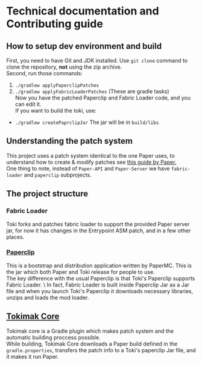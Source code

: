 # Technical documentation and Contributing guide
## How to setup dev environment and build
First, you need to have Git and JDK installed. Use `git clone` command to clone the repository, **not** using the zip archive. \
Second, run those commands:
1. `./gradlew applyPaperclipPatches`
2. `./gradlew applyFabricLoaderPatches`
(These are gradle tasks) \
Now you have the patched Paperclip and Fabric Loader code, and you can edit it. \
If you want to build the toki, use:
* `./gradlew createPaprclipJar`
The jar will be in `build/libs`

## Understanding the patch system
This project uses a patch system identical to the one Paper uses, to understand how to create & modify patches see [this guide by Paper.](https://github.com/PaperMC/Paper/blob/master/CONTRIBUTING.md) \
One thing to note, instead of `Paper-API` and `Paper-Server` we have `fabric-loader` and `paperclip` subprojects.

## The project structure
### Fabric Loader
Toki forks and patches fabric loader to support the provided Paper server jar, for now it has changes in the Entrypoint ASM patch, and in a few other places.

### [Paperclip](https://github.com/PaperMC/Paperclip)
This is a bootstrap and distribution application written by PaperMC. This is the jar which both Paper and Toki release for people to use. \
The key difference with the usual Paperclip is that Toki's Paperclip supports Fabric Loader. \ 
In fact, Fabric Loader is built inside Paperclip Jar as a Jar file and when you launch Toki's Paperclip it downloads necessary libraries, unzips and loads the mod loader.

## [Tokimak Core](https://github.com/TetraTau/tokimak/tree/master/tokimak-core)
Tokimak core is a Gradle plugin which makes patch system and the automatic building proccess possible. \
While building, Tokimak Core downloads a Paper build defined in the `gradle.properties`, 
transfers the patch info to a Toki's paperclip Jar file, and it makes it run Paper.
